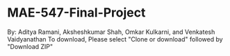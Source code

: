 # MAE-547-Final-Project
By: Aditya Ramani, Aksheshkumar Shah, Omkar Kulkarni, and Venkatesh Vaidyanathan
To download, Please select "Clone or download" followed by "Download ZIP"

